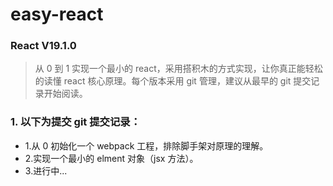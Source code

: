 # easy-react

### React V19.1.0

> 从 0 到 1 实现一个最小的 react，采用搭积木的方式实现，让你真正能轻松的读懂 react 核心原理。每个版本采用 git 管理，建议从最早的 git 提交记录开始阅读。

### 1. 以下为提交 git 提交记录：

- 1.从 0 初始化一个 webpack 工程，排除脚手架对原理的理解。
- 2.实现一个最小的 elment 对象（jsx 方法）。
- 3.进行中...
